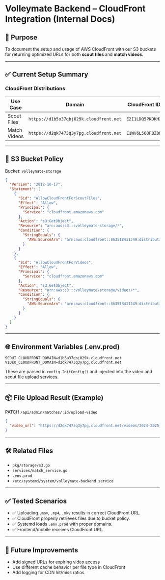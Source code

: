 # Volleymate Backend – CloudFront Integration (Internal Docs)

## 🎯 Purpose

To document the setup and usage of AWS CloudFront with our S3 buckets for returning optimized URLs for both **scout files** and **match videos**.

---

## ✅ Current Setup Summary

### CloudFront Distributions

| Use Case     | Domain                                  | CloudFront ID    |
| ------------ | --------------------------------------- | ---------------- |
| Scout Files  | `https://d1b5o37qbj029k.cloudfront.net` | `E2I1LDQ5PKDKHX` |
| Match Videos | `https://d2qk7473q3y7pg.cloudfront.net` | `E1WV6L56OFBZ8E` |

---

## 🔐 S3 Bucket Policy

Bucket: `volleymate-storage`

```json
{
  "Version": "2012-10-17",
  "Statement": [
    {
      "Sid": "AllowCloudFrontForScoutFiles",
      "Effect": "Allow",
      "Principal": {
        "Service": "cloudfront.amazonaws.com"
      },
      "Action": "s3:GetObject",
      "Resource": "arn:aws:s3:::volleymate-storage/*",
      "Condition": {
        "StringEquals": {
          "AWS:SourceArn": "arn:aws:cloudfront::863518411349:distribution/E2I1LDQ5PKDKHX"
        }
      }
    },
    {
      "Sid": "AllowCloudFrontForVideos",
      "Effect": "Allow",
      "Principal": {
        "Service": "cloudfront.amazonaws.com"
      },
      "Action": "s3:GetObject",
      "Resource": "arn:aws:s3:::volleymate-storage/videos/*",
      "Condition": {
        "StringEquals": {
          "AWS:SourceArn": "arn:aws:cloudfront::863518411349:distribution/E1WV6L56OFBZ8E"
        }
      }
    }
  ]
}
```

---

## 🌐 Environment Variables (.env.prod)

```env
SCOUT_CLOUDFRONT_DOMAIN=d1b5o37qbj029k.cloudfront.net
VIDEO_CLOUDFRONT_DOMAIN=d2qk7473q3y7pg.cloudfront.net
```

These are parsed in `config.InitConfig()` and injected into the video and scout file upload services.

---

## 📦 File Upload Result (Example)

PATCH `/api/admin/matches/:id/upload-video`

```json
{
  "video_url": "https://d2qk7473q3y7pg.cloudfront.net/videos/2024-2025_germany/bundesliga_male/{match_id}.mov"
}
```

---

## 🛠️ Related Files

- `pkg/storage/s3.go`
- `services/match_service.go`
- `.env.prod`
- `/etc/systemd/system/volleymate-backend.service`

---

## ✅ Tested Scenarios

- ✅ Uploading `.mov`, `.mp4`, `.mkv` results in correct CloudFront URL.
- ✅ CloudFront properly retrieves files due to bucket policy.
- ✅ Systemd loads `.env.prod` with proper domains.
- ✅ Frontend/mobile receives CloudFront URL.

---

## 🧪 Future Improvements

- Add signed URLs for expiring video access
- Use different cache behavior per file type in CloudFront
- Add logging for CDN hit/miss ratios
